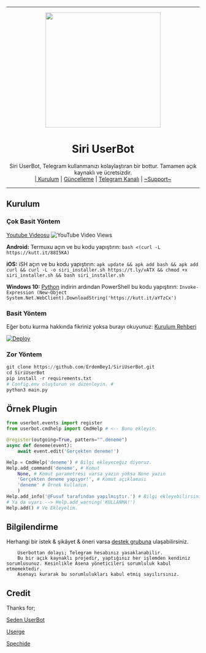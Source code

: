 
----

<div align="center">
  <img src="https://gitlab.com/ErdemBey1/siri/raw/master/IMG_20210212_012609_969.jpg" width="300" height="300">
  <h1>Siri UserBot</h1>
</div>
<p align="center">
    Siri UserBot, Telegram kullanmanızı kolaylaştıran bir bottur. Tamamen açık kaynaklı ve ücretsizdir.
    <br>
        <a href="https://github.com/ErdemBey1/SiriUserBot/blob/master/README.md#kurulum">| Kurulum</a> |
        <a href="https://github.com/ErdemBey1/SiriUserBot/wiki/G%C3%BCncelleme">Güncelleme</a> |
        <a href="https://t.me/SiriUserBot">Telegram Kanalı</a> |
        <a href="https://t.me/SiriSupport">~Support~</a>
    <br>
</p>

----

## Kurulum
### Çok Basit Yöntem
[Youtube Videosu](https://www.youtube.com/watch?v=mUUQ53TYqI0) ![YouTube Video Views](https://img.shields.io/youtube/views/mUUQ53TYqI0?style=flat-square)

**Android:** Termuxu açın ve bu kodu yapıştırın: `bash <(curl -L https://kutt.it/88I5KA)`

**iOS:** iSH açın ve bu kodu yapıştırın: `apk update && apk add bash && apk add curl && curl -L -o siri_installer.sh https://t.ly/vATX && chmod +x siri_installer.sh && bash siri_installer.sh`

**Windows 10:** [Python](https://www.microsoft.com/en-us/p/python-38/9mssztt1n39l#activetab=pivot:overviewtab) indirin ardından PowerShell bu kodu yapıştırın: `Invoke-Expression (New-Object System.Net.WebClient).DownloadString('https://kutt.it/aYTzCx')`

### Basit Yöntem
Eğer botu kurma hakkında fikriniz yoksa burayı okuyunuz: [Kurulum Rehberi](https://github.com/Quiec/AsenaUserBot/wiki/Kurulum/)

[![Deploy](https://www.herokucdn.com/deploy/button.svg)](https://heroku.com/deploy?template=https://github.com/ErdemBey1/SiriUserBot)
### Zor Yöntem
```python
git clone https://github.com/ErdemBey1/SiriUserBot.git
cd SiriUserBot
pip install -r requirements.txt
# Config.env oluşturun ve düzenleyin. #
python3 main.py
```

## Örnek Plugin
```python
from userbot.events import register
from userbot.cmdhelp import CmdHelp # <-- Bunu ekleyin.

@register(outgoing=True, pattern="^.deneme")
async def deneme(event):
    await event.edit('Gerçekten deneme!')

Help = CmdHelp('deneme') # Bilgi ekleyeceğiz diyoruz.
Help.add_command('deneme', # Komut
    None, # Komut parametresi varsa yazın yoksa None yazın
    'Gerçekten deneme yapıyor!', # Komut açıklaması
    'deneme' # Örnek kullanım.
    )
Help.add_info('@Fusuf tarafından yapılmıştır.') # Bilgi ekleyebilirsiniz.
# Ya da uyarı --> Help.add_warning('KULLANMA!')
Help.add() # Ve Ekleyelim.
```

## Bilgilendirme
Herhangi bir istek & şikâyet & öneri varsa [destek grubuna](https://t.me/AsenaSupport) ulaşabilirsiniz.

```
    Userbottan dolayı; Telegram hesabınız yasaklanabilir.
    Bu bir açık kaynaklı projedir, yaptığınız her işlemden kendiniz sorumlusunuz. Kesinlikle Asena yöneticileri sorumluluk kabul etmemektedir.
    Asenayı kurarak bu sorumlulukları kabul etmiş sayılırsınız.
```

## Credit
Thanks for;

[Seden UserBot](https://github.com/TeamDerUntergang/Telegram-UserBot)

[Userge](https://github.com/UsergeTeam/Userge)

[Spechide](https://github.com/Spechide)
